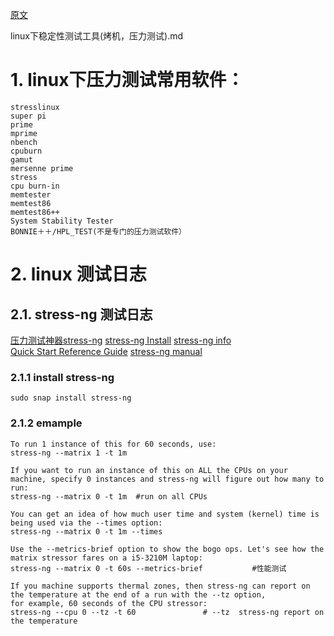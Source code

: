 [原文](https://blog.csdn.net/beckdon/article/details/12448273)

linux下稳定性测试工具(烤机，压力测试).md

# 1. linux下压力测试常用软件：
```
stresslinux
super pi
prime
mprime
nbench
cpuburn
gamut
mersenne prime
stress
cpu burn-in
memtester
memtest86
memtest86++
System Stability Tester
BONNIE＋＋/HPL_TEST(不是专门的压力测试软件）
```
# 2. linux 测试日志
## 2.1. stress-ng 测试日志
[压力测试神器stress-ng](https://blog.csdn.net/T146lLa128XX0x/article/details/101441122)
[stress-ng Install](https://snapcraft.io/stress-ng)
[stress-ng info ](https://kernel.ubuntu.com/~cking/stress-ng/)   
[Quick Start Reference Guide](https://wiki.ubuntu.com/Kernel/Reference/stress-ng)
[stress-ng manual](https://kernel.ubuntu.com/~cking/stress-ng/stress-ng.pdf)
    
    
### 2.1.1 install stress-ng
    sudo snap install stress-ng
    
    
### 2.1.2 emample
    To run 1 instance of this for 60 seconds, use:
    stress-ng --matrix 1 -t 1m
    
    If you want to run an instance of this on ALL the CPUs on your machine, specify 0 instances and stress-ng will figure out how many to run:
    stress-ng --matrix 0 -t 1m  #run on all CPUs
    
    You can get an idea of how much user time and system (kernel) time is being used via the --times option:
    stress-ng --matrix 0 -t 1m --times  
    
    Use the --metrics-brief option to show the bogo ops. Let's see how the matrix stressor fares on a i5-3210M laptop:
    stress-ng --matrix 0 -t 60s --metrics-brief           #性能测试
    
    If you machine supports thermal zones, then stress-ng can report on the temperature at the end of a run with the --tz option, 
    for example, 60 seconds of the CPU stressor:
    stress-ng --cpu 0 --tz -t 60               # --tz  stress-ng report on the temperature
    
    
    
    
    
    
